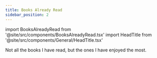 ```yaml
---
title: Books Already Read
sidebar_position: 2
---
```


import BooksAlreadyRead from '@site/src/components/BooksAlreadyRead.tsx'
import HeadTitle from '@site/src/components/General/HeadTitle.tsx'

<HeadTitle title="Books Already Read" />

Not all the books I have read, but the ones I have enjoyed the most.

<BooksAlreadyRead />
